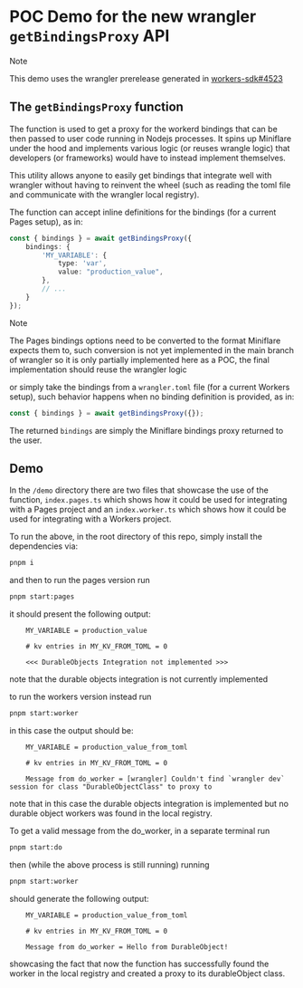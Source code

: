 # POC Demo for the new wrangler `getBindingsProxy` API

> [!note]
> This demo uses the wrangler prerelease generated in [workers-sdk#4523](https://github.com/cloudflare/workers-sdk/pull/4523)

## The `getBindingsProxy` function

The function is used to get a proxy for the workerd bindings that can be then passed to user code
running in Nodejs processes. It spins up Miniflare under the hood and implements various logic (or reuses wrangle logic) that developers (or frameworks) would have to instead implement themselves.

This utility allows anyone to easily get bindings that integrate well with wrangler without having to reinvent the wheel (such as reading the toml file and communicate with the wrangler local registry).

The function can accept inline definitions for the bindings (for a current Pages setup), as in:
```ts
const { bindings } = await getBindingsProxy({
    bindings: {
        'MY_VARIABLE': {
            type: 'var',
            value: "production_value",
        },
        // ...
    }
});
```

> [!note]
> The Pages bindings options need to be converted to the format Miniflare expects them to, such conversion is not yet implemented in the main branch of wrangler so it is only partially implemented here as a POC, the final implementation should reuse the wrangler logic

or simply take the bindings from a `wrangler.toml` file (for a current Workers setup), such
behavior happens when no binding definition is provided, as in:
```ts
const { bindings } = await getBindingsProxy({});
```

The returned `bindings` are simply the Miniflare bindings proxy returned to the user.

## Demo

In the `/demo` directory there are two files that showcase the use of the function, `index.pages.ts` which shows how it could be used for integrating with a Pages project and an `index.worker.ts` which shows how it could be used for integrating with a Workers project.

To run the above, in the root directory of this repo, simply install the dependencies via:
```sh
pnpm i
```

and then to run the pages version run
```sh
pnpm start:pages
```
it should present the following output:
```
    MY_VARIABLE = production_value

    # kv entries in MY_KV_FROM_TOML = 0

    <<< DurableObjects Integration not implemented >>>
```
note that the durable objects integration is not currently implemented

to run the workers version instead run
```sh
pnpm start:worker
```
in this case the output should be:
```
    MY_VARIABLE = production_value_from_toml

    # kv entries in MY_KV_FROM_TOML = 0

    Message from do_worker = [wrangler] Couldn't find `wrangler dev` session for class "DurableObjectClass" to proxy to
```
note that in this case the durable objects integration is implemented but no durable object workers was found in the local registry.

To get a valid message from the do_worker, in a separate terminal run
```sh
pnpm start:do
```

then (while the above process is still running) running
```sh
pnpm start:worker
```
should generate the following output:
```
    MY_VARIABLE = production_value_from_toml

    # kv entries in MY_KV_FROM_TOML = 0

    Message from do_worker = Hello from DurableObject!
```
showcasing the fact that now the function has successfully found the worker in the local registry and created a proxy to its durableObject class.
